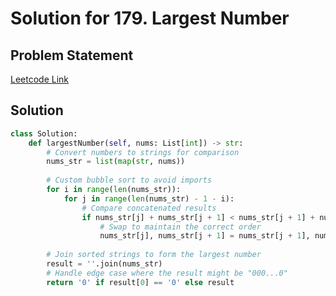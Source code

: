 # Solution for 179. Largest Number

## Problem Statement

[Leetcode Link](https://leetcode.com/problems/largest-number/)

## Solution

```python
class Solution:
    def largestNumber(self, nums: List[int]) -> str:
        # Convert numbers to strings for comparison
        nums_str = list(map(str, nums))
        
        # Custom bubble sort to avoid imports
        for i in range(len(nums_str)):
            for j in range(len(nums_str) - 1 - i):
                # Compare concatenated results
                if nums_str[j] + nums_str[j + 1] < nums_str[j + 1] + nums_str[j]:
                    # Swap to maintain the correct order
                    nums_str[j], nums_str[j + 1] = nums_str[j + 1], nums_str[j]
        
        # Join sorted strings to form the largest number
        result = ''.join(nums_str)
        # Handle edge case where the result might be "000...0"
        return '0' if result[0] == '0' else result
